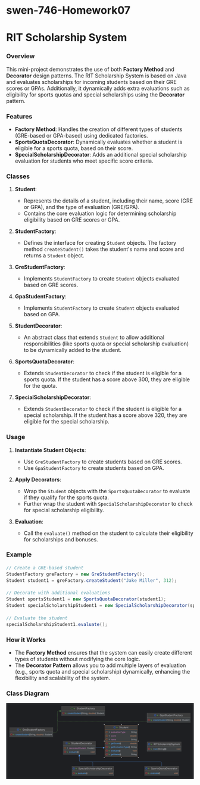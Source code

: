 # swen-746-Homework07
# RIT Scholarship System

### Overview
This mini-project demonstrates the use of both **Factory Method** and **Decorator** design patterns. The RIT Scholarship System is based on Java and evaluates scholarships for incoming students based on their GRE scores or GPAs. Additionally, it dynamically adds extra evaluations such as eligibility for sports quotas and special scholarships using the **Decorator** pattern.

### Features
- **Factory Method**: Handles the creation of different types of students (GRE-based or GPA-based) using dedicated factories.
- **SportsQuotaDecorator**: Dynamically evaluates whether a student is eligible for a sports quota, based on their score.
- **SpecialScholarshipDecorator**: Adds an additional special scholarship evaluation for students who meet specific score criteria.

### Classes

1. **Student**:
   - Represents the details of a student, including their name, score (GRE or GPA), and the type of evaluation (GRE/GPA).
   - Contains the core evaluation logic for determining scholarship eligibility based on GRE scores or GPA.
   
2. **StudentFactory**:
   - Defines the interface for creating `Student` objects. The factory method `createStudent()` takes the student's name and score and returns a `Student` object.

3. **GreStudentFactory**:
   - Implements `StudentFactory` to create `Student` objects evaluated based on GRE scores.
   
4. **GpaStudentFactory**:
   - Implements `StudentFactory` to create `Student` objects evaluated based on GPA.

5. **StudentDecorator**:
   - An abstract class that extends `Student` to allow additional responsibilities (like sports quota or special scholarship evaluation) to be dynamically added to the student.
   
6. **SportsQuotaDecorator**:
   - Extends `StudentDecorator` to check if the student is eligible for a sports quota. If the student has a score above 300, they are eligible for the quota.
   
7. **SpecialScholarshipDecorator**:
   - Extends `StudentDecorator` to check if the student is eligible for a special scholarship. If the student has a score above 320, they are eligible for the special scholarship.

### Usage
1. **Instantiate Student Objects**:
   - Use `GreStudentFactory` to create students based on GRE scores.
   - Use `GpaStudentFactory` to create students based on GPA.

2. **Apply Decorators**:
   - Wrap the `Student` objects with the `SportsQuotaDecorator` to evaluate if they qualify for the sports quota.
   - Further wrap the student with `SpecialScholarshipDecorator` to check for special scholarship eligibility.

3. **Evaluation**:
   - Call the `evaluate()` method on the student to calculate their eligibility for scholarships and bonuses.
   
### Example

```java
// Create a GRE-based student
StudentFactory greFactory = new GreStudentFactory();
Student student1 = greFactory.createStudent("Jake Miller", 312);

// Decorate with additional evaluations
Student sportsStudent1 = new SportsQuotaDecorator(student1);
Student specialScholarshipStudent1 = new SpecialScholarshipDecorator(sportsStudent1);

// Evaluate the student
specialScholarshipStudent1.evaluate();
```
### How it Works
   - The **Factory Method** ensures that the system can easily create different types of students without modifying the core logic.
   - The **Decorator Pattern** allows you to add multiple layers of evaluation (e.g., sports quota and special scholarship) dynamically, enhancing the flexibility and scalability of the system.

### Class Diagram
![img/student.png](img/Student.png)